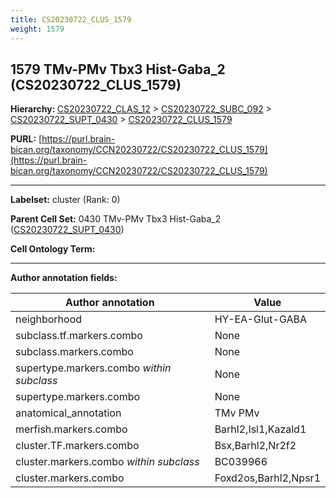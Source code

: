 ```yaml
---
title: CS20230722_CLUS_1579
weight: 1579
---
```

## 1579 TMv-PMv Tbx3 Hist-Gaba_2 (CS20230722_CLUS_1579)
<b>Hierarchy: </b>
[CS20230722_CLAS_12](../CS20230722_CLAS_12) >
[CS20230722_SUBC_092](../CS20230722_SUBC_092) >
[CS20230722_SUPT_0430](../CS20230722_SUPT_0430) >
[CS20230722_CLUS_1579](../CS20230722_CLUS_1579)

**PURL:** [https://purl.brain-bican.org/taxonomy/CCN20230722/CS20230722_CLUS_1579](https://purl.brain-bican.org/taxonomy/CCN20230722/CS20230722_CLUS_1579)

---


**Labelset:** cluster (Rank: 0)

**Parent Cell Set:** 0430 TMv-PMv Tbx3 Hist-Gaba_2 ([CS20230722_SUPT_0430](../CS20230722_SUPT_0430))



**Cell Ontology Term:** 

[MARKER GENES.]: #


---

[TRANSFERRED ANNOTATIONS.]: #


[AUTHOR ANNOTATION FIELDS.]: #


**Author annotation fields:**

| Author annotation | Value |
|-------------------|-------|
|neighborhood|HY-EA-Glut-GABA|
|subclass.tf.markers.combo|None|
|subclass.markers.combo|None|
|supertype.markers.combo _within subclass_|None|
|supertype.markers.combo|None|
|anatomical_annotation|TMv PMv|
|merfish.markers.combo|Barhl2,Isl1,Kazald1|
|cluster.TF.markers.combo|Bsx,Barhl2,Nr2f2|
|cluster.markers.combo _within subclass_|BC039966|
|cluster.markers.combo|Foxd2os,Barhl2,Npsr1|
